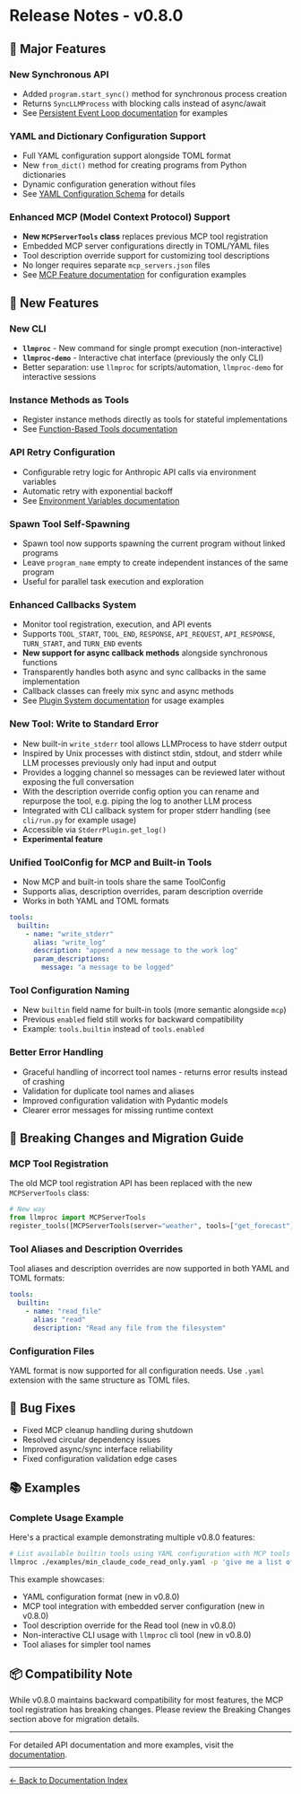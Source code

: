 # Release Notes - v0.8.0

## 🎉 Major Features

### New Synchronous API
- Added `program.start_sync()` method for synchronous process creation
- Returns `SyncLLMProcess` with blocking calls instead of async/await
- See [Persistent Event Loop documentation](../persistent-event-loop.md) for examples

### YAML and Dictionary Configuration Support
- Full YAML configuration support alongside TOML format
- New `from_dict()` method for creating programs from Python dictionaries
- Dynamic configuration generation without files
- See [YAML Configuration Schema](../yaml_config_schema.md) for details

### Enhanced MCP (Model Context Protocol) Support
- **New `MCPServerTools` class** replaces previous MCP tool registration
- Embedded MCP server configurations directly in TOML/YAML files
- Tool description override support for customizing tool descriptions
- No longer requires separate `mcp_servers.json` files
- See [MCP Feature documentation](../mcp-feature.md) for configuration examples

## 🚀 New Features

### New CLI
- **`llmproc`** - New command for single prompt execution (non-interactive)
- **`llmproc-demo`** - Interactive chat interface (previously the only CLI)
- Better separation: use `llmproc` for scripts/automation, `llmproc-demo` for interactive sessions

### Instance Methods as Tools
- Register instance methods directly as tools for stateful implementations
- See [Function-Based Tools documentation](../function-based-tools.md#instance-methods-as-tools)

### API Retry Configuration
- Configurable retry logic for Anthropic API calls via environment variables
- Automatic retry with exponential backoff
- See [Environment Variables documentation](../environment-variables.md#retry-configuration)

### Spawn Tool Self-Spawning
- Spawn tool now supports spawning the current program without linked programs
- Leave `program_name` empty to create independent instances of the same program
- Useful for parallel task execution and exploration

### Enhanced Callbacks System
- Monitor tool registration, execution, and API events
- Supports `TOOL_START`, `TOOL_END`, `RESPONSE`, `API_REQUEST`, `API_RESPONSE`, `TURN_START`, and `TURN_END` events
- **New support for async callback methods** alongside synchronous functions
- Transparently handles both async and sync callbacks in the same implementation
- Callback classes can freely mix sync and async methods
- See [Plugin System documentation](../plugin-system.md) for usage examples

### New Tool: Write to Standard Error
- New built-in `write_stderr` tool allows LLMProcess to have stderr output
- Inspired by Unix processes with distinct stdin, stdout, and stderr while LLM processes previously only had input and output
- Provides a logging channel so messages can be reviewed later without exposing the full conversation
- With the description override config option you can rename and repurpose the tool, e.g. piping the log to another LLM process
 - Integrated with CLI callback system for proper stderr handling (see `cli/run.py` for example usage)
 - Accessible via `StderrPlugin.get_log()`
 - **Experimental feature**

### Unified ToolConfig for MCP and Built-in Tools
- Now MCP and built-in tools share the same ToolConfig
- Supports alias, description overrides, param description override
- Works in both YAML and TOML formats

```yaml
tools:
  builtin:
    - name: "write_stderr"
      alias: "write_log"
      description: "append a new message to the work log"
      param_descriptions:
        message: "a message to be logged"

```

### Tool Configuration Naming
- New `builtin` field name for built-in tools (more semantic alongside `mcp`)
- Previous `enabled` field still works for backward compatibility
- Example: `tools.builtin` instead of `tools.enabled`

### Better Error Handling
- Graceful handling of incorrect tool names - returns error results instead of crashing
- Validation for duplicate tool names and aliases
- Improved configuration validation with Pydantic models
- Clearer error messages for missing runtime context

## 📝 Breaking Changes and Migration Guide

### MCP Tool Registration
The old MCP tool registration API has been replaced with the new `MCPServerTools` class:
```python
# New way
from llmproc import MCPServerTools
register_tools([MCPServerTools(server="weather", tools=["get_forecast"])])
```

### Tool Aliases and Description Overrides
Tool aliases and description overrides are now supported in both YAML and TOML formats:

```yaml
tools:
  builtin:
    - name: "read_file"
      alias: "read"
      description: "Read any file from the filesystem"
```

### Configuration Files
YAML format is now supported for all configuration needs. Use `.yaml` extension with the same structure as TOML files.

## 🐛 Bug Fixes
- Fixed MCP cleanup handling during shutdown
- Resolved circular dependency issues
- Improved async/sync interface reliability
- Fixed configuration validation edge cases

## 📚 Examples

### Complete Usage Example
Here's a practical example demonstrating multiple v0.8.0 features:

```bash
# List available builtin tools using YAML configuration with MCP tools
llmproc ./examples/min_claude_code_read_only.yaml -p 'give me a list of builtin tools in llmproc'
```

This example showcases:
- YAML configuration format (new in v0.8.0)
- MCP tool integration with embedded server configuration (new in v0.8.0)
- Tool description override for the Read tool (new in v0.8.0)
- Non-interactive CLI usage with `llmproc` cli tool (new in v0.8.0)
- Tool aliases for simpler tool names

## 📦 Compatibility Note
While v0.8.0 maintains backward compatibility for most features, the MCP tool registration has breaking changes. Please review the Breaking Changes section above for migration details.

---

For detailed API documentation and more examples, visit the [documentation](https://github.com/cccntu/llmproc/tree/main/docs).

---
[← Back to Documentation Index](../index.md)
